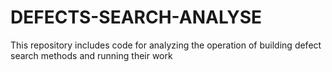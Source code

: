 # DEFECTS-SEARCH-ANALYSE

This repository includes code for analyzing the operation of building defect search methods and running their work
